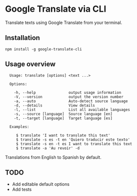 # Google Translate via CLI

Translate texts using Google Translate from your terminal.

## Installation
```
npm install -g google-translate-cli
```
## Usage overview
```
  Usage: translate [options] <text ...>

  Options:

    -h, --help               output usage information
    -V, --version            output the version number
    -a, --auto               Auto-detect source language
    -d, --details            View details
    -l, --list               List all available languages
    -s, --source [language]  Source language [en]
    -t, --target [language]  Target language [es]

  Examples:

     $ translate 'I want to translate this text'
     $ translate -s es -t en 'Quiero traducir este texto'
     $ translate -s en -t es I want to translate this text
     $ translate -a 'Au revoir' -d
```
Translations from English to Spanish by default.

## TODO
* Add editable default options
* Add tests
